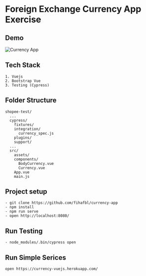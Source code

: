 # Foreign Exchange Currency App Exercise

## Demo
![Currency App](https://imgur.com/mMsrcwB)

## Tech Stack
```
1. Vuejs
2. Bootstrap Vue
3. Testing (Cypress)
```

## Folder Structure
```
shopee-test/
  ...
  cypress/
    fixtures/
    integration/
      currency_spec.js
    plugins/
    support/
  ...
  src/
    assets/
    components/
      BodyCurrency.vue
      Currency.vue
    App.vue
    main.js
```

## Project setup
```
- git clone https://github.com/fihafbl/currency-app
- npm install
- npm run serve
- open http://localhost:8080/
```

## Run Testing
```
- node_modules/.bin/cypress open
```

## Run Simple Serices
```
open https://currency-vuejs.herokuapp.com/
```
